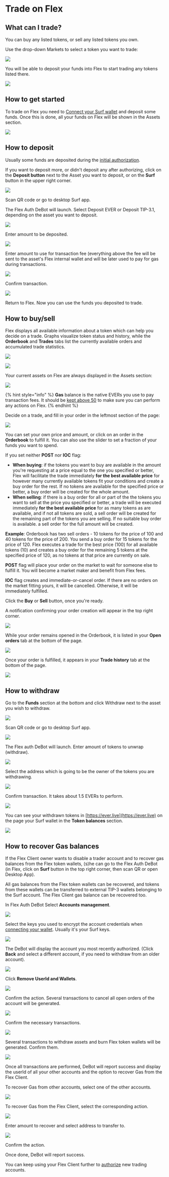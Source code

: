# Trade on Flex

## What can I trade?

You can buy any listed tokens, or sell any listed tokens you own.

Use the drop-down Markets to select a token you want to trade:

![](<../.gitbook/assets/Screenshot from 2022-03-29 12-02-48.png>)

You will be able to deposit your funds into Flex to start trading any tokens listed there.

![](../.gitbook/assets/030.png)

## How to get started

To trade on Flex you need to [Connect your Surf wallet](connect-your-wallet.md) and deposit some funds. Once this is done, all your funds on Flex will be shown in the Assets section.

![](../.gitbook/assets/052.png)

## How to deposit

Usually some funds are deposited during the [initial authorization](connect-your-wallet.md).

If you want to deposit more, or didn't deposit any after authorizing, click on the **Deposit button** next to the Asset you want to deposit, or on the **Surf** button in the upper right corner.

![](../.gitbook/assets/002.png)

Scan QR code or go to desktop Surf app.

The Flex Auth DeBot will launch. Select Deposit EVER or Deposit TIP-3.1, depending on the asset you want to deposit.

![](../.gitbook/assets/011.jpg)

Enter amount to be deposited.

![](../.gitbook/assets/008.jpg)

Enter amount to use for transaction fee (everything above the fee will be sent to the asset's Flex internal wallet and will be later used to pay for gas during transactions.

![](../.gitbook/assets/009.jpg)

Confirm transaction.

![](../.gitbook/assets/010.jpg)

Return to Flex. Now you can use the funds you deposited to trade.

## How to buy/sell

Flex displays all available information about a token which can help you decide on a trade. Graphs visualize token status and history, while the **Orderbook** and **Trades** tabs list the currently available orders and accumulated trade statistics.

![](../.gitbook/assets/22.png)

![](../.gitbook/assets/23.png)

Your current assets on Flex are always displayed in the Assets section:

![](../.gitbook/assets/034.png)

{% hint style="info" %}
**Gas** balance is the native EVERs you use to pay transaction fees. It should be [kept above 50](keep-up-gas-balance.md) to make sure you can perform any actions on Flex.
{% endhint %}

Decide on a trade, and fill in your order in the leftmost section of the page:

![](../.gitbook/assets/053.png)

You can set your own price and amount, or click on an order in the **Orderbook** to fulfill it. You can also use the slider to set a fraction of your funds you want to spend.

If you set neither **POST** nor **IOC** flag:

* **When buying**: if the tokens you want to buy are available in the amount you're requesting at a price equal to the one you specified or better, Flex will facilitate the trade immediately **for the best available price** for however many currently available tokens fit your conditions and create a buy order for the rest. If no tokens are available for the specified price or better, a buy order will be created for the whole amount.
* **When selling**: if there is a buy order for all or part of the the tokens you want to sell at the price you specified or better, a trade will be executed immediately **for the best available price** for as many tokens as are available, and if not all tokens are sold, a sell order will be created for the remaining part of the tokens you are selling. If no suitable buy order is available. a sell order for the full amount will be created.

**Example**: Orderbook has two sell orders - 10 tokens for the price of 100 and 40 tokens for the price of 200. You send a buy order for 15 tokens for the price of 120. Flex executes a trade for the best price (100) for all available tokens (10) and creates a buy order for the remaining 5 tokens at the specified price of 120, as no tokens at that price are currently on sale.



**POST** flag will place your order on the market to wait for someone else to fulfill it. You will become a market maker and benefit from Flex fees.

**IOC** flag creates and immediate-or-cancel order. If there are no orders on the market fitting yours, it will be cancelled. Otherwise, it will be immediately fulfilled.

Click the **Buy** or **Sell** button, once you're ready.&#x20;

A notification confirming your order creation will appear in the top right corner.

![](../.gitbook/assets/019.png)

While your order remains opened in the Orderbook, it is listed in your **Open orders** tab at the bottom of the page.

![](../.gitbook/assets/020.png)

Once your order is fulfilled, it appears in your **Trade history** tab at the bottom of the page.

![](../.gitbook/assets/021.png)

## How to withdraw

Go to the **Funds** section at the bottom and click Withdraw next to the asset you wish to withdraw.

![](../.gitbook/assets/038.png)

Scan QR code or go to desktop Surf app.

![](../.gitbook/assets/002.png)

The Flex auth DeBot will launch. Enter amount of tokens to unwrap (withdraw).

![](../.gitbook/assets/024.jpg)

Select the address which is going to be the owner of the tokens you are withdrawing.&#x20;

![](../.gitbook/assets/025.jpg)

Confirm transaction. It takes about 1.5 EVERs to perform.

![](../.gitbook/assets/026.jpg)

You can see your withdrawn tokens in [https://ever.live](https://ever.live) on the page your Surf wallet in the **Token balances** section.

![](../.gitbook/assets/027.png)

## How to recover Gas balances

If the Flex Client owner wants to disable a trader account and to recover gas balances from the Flex token wallets, (s)he can go to the Flex Auth DeBot (in Flex, click on **Surf** button in the top right corner, then scan QR or open Desktop App).

All gas balances from the Flex token wallets can be recovered, and tokens from these wallets can be transferred to external TIP-3 wallets belonging to the Surf account. The Flex Client gas balance can be recovered too.

In Flex Auth DeBot Select **Accounts management**.

![](../.gitbook/assets/039.png)

Select the keys you used to encrypt the account credentials when [connecting your wallet](connect-your-wallet.md). Usually it's your Surf keys.

![](../.gitbook/assets/040.png)

The DeBot will display the account you most recently authorized. (Click **Back** and select a different account, if you need to withdraw from an older account).

![](../.gitbook/assets/041.png)

Click **Remove UserId and Wallets**.

![](../.gitbook/assets/043.png)

Confirm the action. Several transactions to cancel all open orders of the account will be generated.

![](../.gitbook/assets/044.png)

Confirm the necessary transactions.

![](../.gitbook/assets/045.png)

Several transactions to withdraw assets and burn Flex token wallets will be generated. Confirm them.

![](../.gitbook/assets/046.png)

Once all transactions are performed, DeBot will report success and display the userId of all your other accounts and the option to recover Gas from the Flex Client.

To recover Gas from other accounts, select one of the other accounts.

![](../.gitbook/assets/047.png)

To recover Gas from the Flex Client, select the corresponding action.

![](../.gitbook/assets/048.png)

Enter amount to recover and select address to transfer to.

![](../.gitbook/assets/049.png)

Confirm the action.

Once done, DeBot will report success.

You can keep using your Flex Client further to [authorize](connect-your-wallet.md) new trading accounts.
